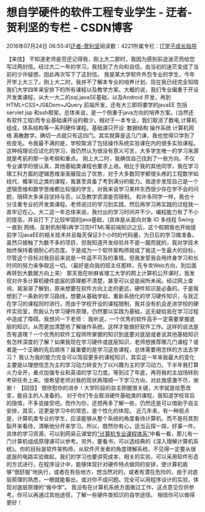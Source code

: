
# 想自学硬件的软件工程专业学生 - 迂者-贺利坚的专栏 - CSDN博客

2016年07月24日 06:55:41[迂者-贺利坚](https://me.csdn.net/sxhelijian)阅读数：4221所属专栏：[IT学子成长指导](https://blog.csdn.net/column/details/itstudy.html)



【来信】
不知道老师是否还记得我，刚上大二那时，我因为感到前途迷茫而给您写过两封信。经过大二一年的学习，我找到了方向和自信。由当初的迷茫变成了当前的少许疑惑，因此再次写下了这封信。
我是某大学软件外包专业的学生，今年开学上大三了。刚上大二时，我并不了解本专业的培养计划，现在我已经完全知晓我们大学四年来安排下的所有课程以及教学方案。大概的说，我们专业偏重于开设开发类课程，从大一大二的sql,javaSE基础，以及Android 开发，再到HTML+CSS+JS&Dom+JQuery 前端开发，还有大三即将要学的javaEE 包括 servlet jsp 和ssh框架。总体来说，是一个侧重于java方向的培养方案。(当然还有软件工程)而专业基础课开设的极少，相对于一本专业，我们取消了数电,计算机组成，体系结构等一系列硬件课程。基础课只开设: 数据结构 操作系统 计算机网络 离散数学。确切一点就只有这四门。其实就算是这几门课，我也觉得只学到了些皮毛。令我最不满的是，学校取消了包括操作系统实验课在内的很多实验课程。这种纯理论应试化的学习，我仍然认为很没有意义可言，大多学生唯一的学习来源就是考前的那一张考纲和重点。
刚上大二时，我确信自己找到了一些方向。不仅专业课学的很认真，其他基础类课程也要求上进。相比于我的其他同学，我在学习理工科方面的逻辑思维渐渐展现出了优势，对于大多数同学都很头疼的工程数学如线代、概率论之类的课程，我甚至具备了考到满分的能力。我逐步发现自己是一个逻辑思维和数学思维都比较强的学生，对我来说学习某样东西很少存在学不会的问题，阻碍大多来自坚持与否，以及教学资源是否限制。
和许多同学一样，我也十分注重专业的开发类课程。老师说过的学习到实践，然后再学习再实践的过程我一直牢记在心。大二这一年总体来说，我付出的学习时间并不少。编程能力有了不小的提高，并且打下了比较牢固的java基础，(具体是从面向对象 IO 多线程 Swing 一直到 网络、反射机制等)再学习完HTML等前端知识之后，这个假期我也开始提前学习javaEE的相关技术并且每天保证3个小时的代码量，为日后的学习做准备。虽然只接触了为数不多的项目，但我知道开发经验并不是一蹴而就的，我对学技术始终保持着很耐心的态度。于是成为一个软件架构师就成了我这一生最大的目标，尽管这个目标对我目前来说是一件遥不可及的事情，但我发誓我会用终身学习和长时间的努力来争取这一切。（最好是向我的班主任那样，先专攻Web方向，到后面再转到大数据方向上来）
那天我在听麻省理工大学的网上计算机公开课时，我发现对许多计算机硬件底层的原理都不清楚，甚至可以说是闻所未闻。经过网上查询，我渐渐了解到，原来想要在软件方向上走的更远，硬件知识是必备的。于是我想到了一条新的学习路线，想要从基础学起，重新系统化的学习硬件知识，与我正在学习的课程同时进行。而由于学校开设的课程限制，我并没有机会走进学校的硬件实验室，而我认为学习硬件原理，仍然要以实践为基础，这无疑给我在学习过程中造成了障碍。我想问一下老师：
我听说，一个优秀的软件高手一定需要掌握底层的知识，从而更加清楚地了解操作系统，这样才能做好软件工作。这样的说法是否有道理？一个优秀的软件工程师所掌握的知识到底要对底层或者说其他基础知识有怎样深度的了解？如果我现在学习硬件或底层知识，老师想推荐哪几门课程？或者是一个正确的先后顺序？最重要的是学习这些课程，总体需要用怎样的方法去学习？
我认为我的能力完全可以驾驭更多的课程知识，其实这一年来我最大的变化主要是以理想信念为主的学习动力转变为了以兴趣为主的学习动力。下半年我打算火力全开，重点加强专业和英语的学习力度。等到过了年底，再将我的主战场转到考研任务上来。很希望老师对我的现状再理顺一下学习方向，对此我感激不尽，谢谢！
【回信】
很欣慰你的进步！大学阶段的自主把握很关键，大学就是给愿改变，能自主的人准备的。
对于你们专业取消硬件基础类的课程，我知道学校背后的隐情，不多说接受吧。而作为你，还想再多了解一些，仍然还是可以借助于自主安排，其实，这更是学习中的常态，是个性化的体现。
近几年来，有一种观点是，计算机类专业的学生，应该能够从整个系统的角度看待计算机，而不是将其割裂开来看待，清晰地分开来学习。所以，既然你有心，适当云探一探，好事一件。
具体的学习资源，可以到网易云课堂的[“计算机专业课程体系”](http://study.163.com/curricula/cs.htm)中看一看，那儿有一门计算机组成原理课可以参考。另外，要看书，可以选经典的《深入理解计算机系统》。你的目标是软件架构师，从软件开发者的角度理解系统，不见得一定要从很底层的电路实验做起，我们的学习也要讲究成本，相关的实验，可以采用软件形态的方式进行，在程序设计中，能够体现针对硬件特点做同的安排，使计算机能够“很舒服”地执行，或者在有些地方，想当然对的，或者有潜在危险的，由于对底层原理的熟悉，一眼就能看出，或对你不成问题。完全可以用程序设计的实验，体现对底层原理的“做中学”。
我没有在计算机系统方面做过工作，这点意见仅供参考。你可以再通过其他途径，了解一些硬件类知识的自学途径。
相信你可以做得更好！

